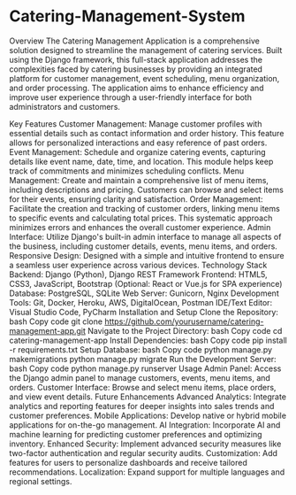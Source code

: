 # Catering-Management-System
Overview
The Catering Management Application is a comprehensive solution designed to streamline the management of catering services. Built using the Django framework, this full-stack application addresses the complexities faced by catering businesses by providing an integrated platform for customer management, event scheduling, menu organization, and order processing. The application aims to enhance efficiency and improve user experience through a user-friendly interface for both administrators and customers.

Key Features
Customer Management: Manage customer profiles with essential details such as contact information and order history. This feature allows for personalized interactions and easy reference of past orders.
Event Management: Schedule and organize catering events, capturing details like event name, date, time, and location. This module helps keep track of commitments and minimizes scheduling conflicts.
Menu Management: Create and maintain a comprehensive list of menu items, including descriptions and pricing. Customers can browse and select items for their events, ensuring clarity and satisfaction.
Order Management: Facilitate the creation and tracking of customer orders, linking menu items to specific events and calculating total prices. This systematic approach minimizes errors and enhances the overall customer experience.
Admin Interface: Utilize Django's built-in admin interface to manage all aspects of the business, including customer details, events, menu items, and orders.
Responsive Design: Designed with a simple and intuitive frontend to ensure a seamless user experience across various devices.
Technology Stack
Backend: Django (Python), Django REST Framework
Frontend: HTML5, CSS3, JavaScript, Bootstrap (Optional: React or Vue.js for SPA experience)
Database: PostgreSQL, SQLite
Web Server: Gunicorn, Nginx
Development Tools: Git, Docker, Heroku, AWS, DigitalOcean, Postman
IDE/Text Editor: Visual Studio Code, PyCharm
Installation and Setup
Clone the Repository:
bash
Copy code
git clone https://github.com/yourusername/catering-management-app.git
Navigate to the Project Directory:
bash
Copy code
cd catering-management-app
Install Dependencies:
bash
Copy code
pip install -r requirements.txt
Setup Database:
bash
Copy code
python manage.py makemigrations
python manage.py migrate
Run the Development Server:
bash
Copy code
python manage.py runserver
Usage
Admin Panel: Access the Django admin panel to manage customers, events, menu items, and orders.
Customer Interface: Browse and select menu items, place orders, and view event details.
Future Enhancements
Advanced Analytics: Integrate analytics and reporting features for deeper insights into sales trends and customer preferences.
Mobile Applications: Develop native or hybrid mobile applications for on-the-go management.
AI Integration: Incorporate AI and machine learning for predicting customer preferences and optimizing inventory.
Enhanced Security: Implement advanced security measures like two-factor authentication and regular security audits.
Customization: Add features for users to personalize dashboards and receive tailored recommendations.
Localization: Expand support for multiple languages and regional settings.

